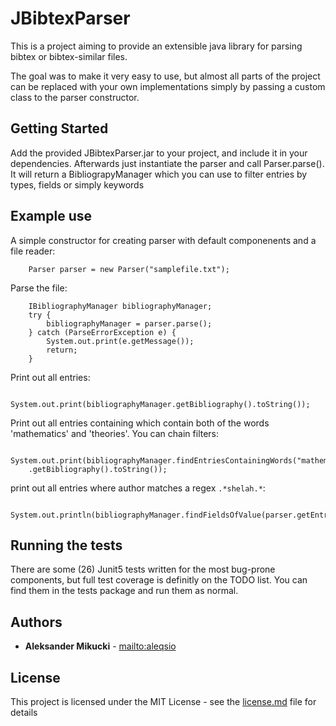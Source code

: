 # JBibtexParser


This is a project aiming to provide an extensible java library for parsing bibtex or bibtex-similar files.

The goal was to make it very easy to use, but almost all parts of the project can be replaced with your own implementations simply by passing a custom class to the parser constructor.

## Getting Started

Add the provided JBibtexParser.jar to your project, and include it in your dependencies.
Afterwards just instantiate the parser and call Parser.parse(). It will return a BibliograpyManager which you can use to filter entries by types, fields or simply keywords

## Example use

A simple constructor for creating parser with default componenents and a file reader:

        Parser parser = new Parser("samplefile.txt");

Parse the file:

        IBibliographyManager bibliographyManager;
        try {
            bibliographyManager = parser.parse();
        } catch (ParseErrorException e) {
            System.out.print(e.getMessage());
            return;
        }

Print out all entries:

        System.out.print(bibliographyManager.getBibliography().toString());
Print out all entries containing which contain both of the words 'mathematics' and 'theories'. You can chain filters:

        System.out.print(bibliographyManager.findEntriesContainingWords("mathematics").findEntriesContainingWords("theories")
        .getBibliography().toString());
print out all entries where author matches a regex ```.*shelah.*```:

          System.out.println(bibliographyManager.findFieldsOfValue(parser.getEntryTypesManager().getField("author"),".*shelah.*").getBibliography().toString());

## Running the tests

There are some (26) Junit5 tests written for the most bug-prone components, but full test coverage is definitly on the TODO list.
You can find them in the tests package  and run them as normal.

## Authors

* **Aleksander Mikucki** - [mailto:aleqsio](mailto://mikucki@gmail.com)

## License

This project is licensed under the MIT License - see the [license.md](license.md) file for details
